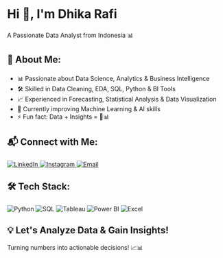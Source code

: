 <h1 align="left">Hi 👋, I'm Dhika Rafi</h1>

###

<p align="left">A Passionate Data Analyst from Indonesia 📊</p>

###

<h2 align="left">👤 About Me:</h2>

###

<ul align="left">
  <li>📊 Passionate about Data Science, Analytics & Business Intelligence</li>
  <li>🛠 Skilled in Data Cleaning, EDA, SQL, Python & BI Tools</li>
  <li>📈 Experienced in Forecasting, Statistical Analysis & Data Visualization</li>
  <li>🚀 Currently improving Machine Learning & AI skills</li>
  <li>⚡ Fun fact: Data + Insights = 🚀📊</li>
</ul>

###

<h2 align="left">📬 Connect with Me:</h2>

###

<p align="left">
  <a href="https://linkedin.com/in/yourprofile" target="_blank">
    <img src="https://img.shields.io/badge/LinkedIn-0077B5?style=for-the-badge&logo=linkedin&logoColor=white" alt="LinkedIn"/>
  </a>
  <a href="https://instagram.com/yourprofile" target="_blank">
    <img src="https://img.shields.io/badge/Instagram-E4405F?style=for-the-badge&logo=instagram&logoColor=white" alt="Instagram"/>
  </a>
  <a href="mailto:youremail@gmail.com">
    <img src="https://img.shields.io/badge/Email-D14836?style=for-the-badge&logo=gmail&logoColor=white" alt="Email"/>
  </a>
</p>

###

<h2 align="left">🛠 Tech Stack:</h2>

###

<p align="left">
  <img src="https://img.shields.io/badge/Python-3776AB?style=for-the-badge&logo=python&logoColor=white" alt="Python"/>
  <img src="https://img.shields.io/badge/SQL-4479A1?style=for-the-badge&logo=postgresql&logoColor=white" alt="SQL"/>
  <img src="https://img.shields.io/badge/Tableau-E97627?style=for-the-badge&logo=tableau&logoColor=white" alt="Tableau"/>
  <img src="https://img.shields.io/badge/Power_BI-F2C811?style=for-the-badge&logo=powerbi&logoColor=white" alt="Power BI"/>
  <img src="https://img.shields.io/badge/Excel-217346?style=for-the-badge&logo=microsoft-excel&logoColor=white" alt="Excel"/>
</p>

###

<h2 align="left">💡 Let's Analyze Data & Gain Insights!</h2>

<p align="left">Turning numbers into actionable decisions! 📈📊</p>
